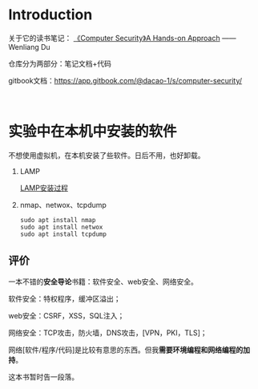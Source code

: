# Introduction

关于它的读书笔记： [《Computer Security》A Hands-on Approach](https://www.handsonsecurity.net/)    ——Wenliang Du

仓库分为两部分：笔记文档+代码

gitbook文档：https://app.gitbook.com/@dacao-1/s/computer-security/

<br>

# 实验中在本机中安装的软件

不想使用虚拟机，在本机安装了些软件。日后不用，也好卸载。
1. LAMP
   
   [LAMP安装过程](https://github.com/da1234cao/programming-language-entry-record/blob/master/PHP/%E6%96%87%E6%A1%A3/%E7%8E%AF%E5%A2%83%E5%87%86%E5%A4%87.md)

2. nmap、netwox、tcpdump

   ```shell
   sudo apt install nmap
   sudo apt install netwox
   sudo apt install tcpdump
   ```

   

## 评价

一本不错的**安全导论**书籍：软件安全、web安全、网络安全。

软件安全：特权程序，缓冲区溢出；

web安全：CSRF，XSS，SQL注入；

网络安全：TCP攻击，防火墙，DNS攻击，[VPN，PKI，TLS]；

网络[软件/程序/代码]是比较有意思的东西。但我**需要环境编程和网络编程的加持**。

这本书暂时告一段落。